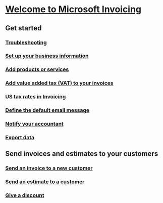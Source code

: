 # [Welcome to Microsoft Invoicing](index.md)
## Get started
### [Troubleshooting](about-troubleshooting.md)
### [Set up your business information](set-up-business-profile.md)
### [Add products or services](add-items.md)
### [Add value added tax (VAT) to your invoices](add-vat.md)
### [US tax rates in Invoicing](us-sales-tax.md)
### [Define the default email message](customize-email.md)
### [Notify your accountant](notify-accountant.md)
### [Export data](export-data.md)
## Send invoices and estimates to your customers
### [Send an invoice to a new customer](send-invoice.md)
### [Send an estimate to a customer](send-estimate.md)
### [Give a discount](give-discount.md)
